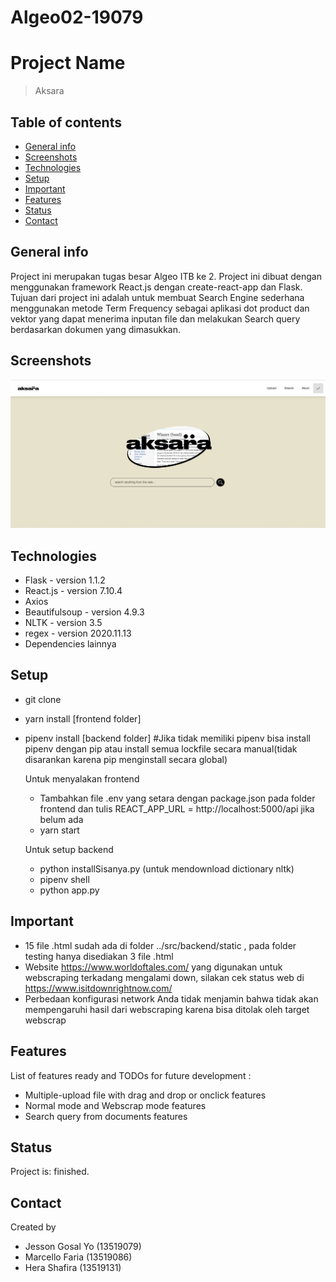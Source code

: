 # Algeo02-19079
# Project Name
> Aksara

## Table of contents
* [General info](#general-info)
* [Screenshots](#screenshots)
* [Technologies](#technologies)
* [Setup](#setup)
* [Important](#important)
* [Features](#features)
* [Status](#status)
* [Contact](#contact)

## General info
Project ini merupakan tugas besar Algeo ITB ke 2. Project ini dibuat dengan menggunakan framework React.js dengan create-react-app dan Flask. 
Tujuan dari project ini adalah untuk membuat Search Engine sederhana menggunakan metode Term Frequency sebagai aplikasi dot product dan vektor yang dapat menerima inputan file dan melakukan Search query berdasarkan dokumen yang dimasukkan.

## Screenshots
![Halaman Utama](./src/screenshot.jpg)

## Technologies
* Flask - version 1.1.2
* React.js - version 7.10.4
* Axios
* Beautifulsoup - version 4.9.3
* NLTK - version 3.5
* regex - version 2020.11.13
* Dependencies lainnya

## Setup
- git clone
- yarn install [frontend folder]
- pipenv install [backend folder] #Jika tidak memiliki pipenv bisa install pipenv dengan pip atau install semua lockfile secara manual(tidak disarankan karena pip menginstall secara global)
  
  Untuk menyalakan frontend
   - Tambahkan file .env yang setara dengan package.json pada folder frontend dan tulis
      REACT_APP_URL = http://localhost:5000/api jika belum ada
   - yarn start
   
  Untuk setup backend
   - python installSisanya.py (untuk mendownload dictionary nltk)
   - pipenv shell
   - python app.py

   
## Important
- 15 file .html sudah ada di folder ../src/backend/static , pada folder testing hanya disediakan 3 file .html
- Website https://www.worldoftales.com/ yang digunakan untuk webscraping terkadang mengalami down, silakan cek status web di https://www.isitdownrightnow.com/
- Perbedaan konfigurasi network Anda tidak menjamin bahwa tidak akan mempengaruhi hasil dari webscraping karena bisa ditolak oleh target webscrap


## Features
List of features ready and TODOs for future development :
* Multiple-upload file with drag and drop or onclick features
* Normal mode and Webscrap mode features 
* Search query from documents features

## Status
Project is: finished.

## Contact
Created by 
- Jesson Gosal Yo (13519079)
- Marcello Faria (13519086)
- Hera Shafira (13519131)

